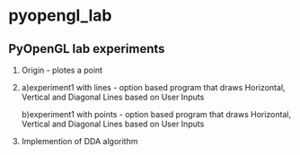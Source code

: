 # pyopengl_lab

## PyOpenGL lab experiments 

1. Origin - plotes a point

2. a)experiment1 with lines - option based program that draws Horizontal, Vertical and Diagonal Lines based on User Inputs 

   b)experiment1 with points - option based program that draws Horizontal, Vertical and Diagonal Lines based on User Inputs
   
3. Implemention of DDA algorithm
